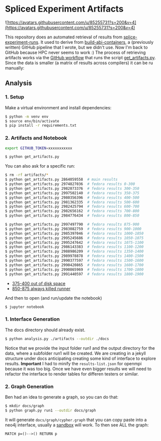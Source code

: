 # Spliced Experiment Artifacts

![https://avatars.githubusercontent.com/u/85255731?s=200&v=4](https://avatars.githubusercontent.com/u/85255731?s=200&v=4)

This repository does an automated retrieval of results from [splice-experiment-runs](https://github.com/buildsi/splice-experiment-runs). It used to derive from [build-abi-containers](https://github.com/builsi/build-abi-containers), a (previously written) GitHub pipeline that I wrote, but we didn't use.
Now I'm back to GitHub because HPC never seems to work :) The process of retrieving artifacts works via the [GitHub workflow](.github/workflows/artifacts.yml) that runs the script [get_artifacts.py](get_artifacts.py). Since the data is smaller (a matrix of results across compilers) it can be ru manually:

## Analysis

### 1. Setup

Make a virtual environment and install dependencies:

```bash
$ python -m venv env
$ source env/bin/activate
$ pip install -r requirements.txt
```

### 2. Artifacts and Notebook

```bash
export GITHUB_TOKEN=xxxxxxxxxxx
```
```bash
$ python get_artifacts.py
```

You can also ask for a specific run:

```bash
$ rm -rf artifacts/*
$ python get_artifacts.py 2864059558  # main results
$ python get_artifacts.py 2974827036  # fedora results 0-300
$ python get_artifacts.py 2982073376  # fedora results 300-350
$ python get_artifacts.py 2997502140  # fedora results 350-375
$ python get_artifacts.py 2980356396  # fedora results 400-500
$ python get_artifacts.py 2981362335  # fedora results 500-600
$ python get_artifacts.py 2982425794  # fedora results 600-700
$ python get_artifacts.py 2982656162  # fedora results 700-800
$ python get_artifacts.py 2984776434  # fedora results 800-850

$ python get_artifacts.py 2997497790  # fedora results 875-900
$ python get_artifacts.py 2983082759  # fedora results 900-1000
$ python get_artifacts.py 2985397046  # fedora results 1000-1050
$ python get_artifacts.py 2995245686  # fedora results 1050-1075
$ python get_artifacts.py 2995247642  # fedora results 1075-1100
$ python get_artifacts.py 2986143383  # fedora results 1100-1200
$ python get_artifacts.py 2988986209  # fedora results 1350-1400
$ python get_artifacts.py 2989978878  # fedora results 1400-1500
$ python get_artifacts.py 2990377597  # fedora results 1500-1600
$ python get_artifacts.py 2990420865  # fedora results 1600-1700
$ python get_artifacts.py 2990865969  # fedora results 1700-1800
$ python get_artifacts.py 2991440597  # fedora results 1800-1900
```

- [375-400 out of disk space](https://github.com/buildsi/splice-experiment-runs/actions/runs/2997500322/workflow)
- [850-875 always killed runner](https://github.com/buildsi/splice-experiment-runs/actions/runs/2997496147/workflow)

And then to open (and run/update the notebook)

```bash
$ jupyter notebook
```

### 1. Interface Generation

The docs directory should already exist.

```bash
$ python analysis.py ./artifacts --outdir ./docs
```

Notice that we provide the input folder run1 and the output directory for the data,
where a subfolder run1 will be created. We are creating in a jekyll structure under docs
anticipating creating some kind of interface to explore results. **Important** I had to minify
the `results-list.json` for openmpi because it was too big. Once we have even bigger results
we will need to refactor the interface to render tables for differen testers or similar.

### 2. Graph Generation

Ben had an idea to generate a graph, so you can do that:

```bash
$ mkdir docs/graph
$ python graph.py run1 --outdir docs/graph
```

It will generate `docs/graph/cypher.graph` that you can copy paste into a neo4j interface,
usually a [sandbox](https://neo4j.com/sandbox/) will work. To then see ALL the graph:

```cypher
MATCH p=()-->() RETURN p
```

